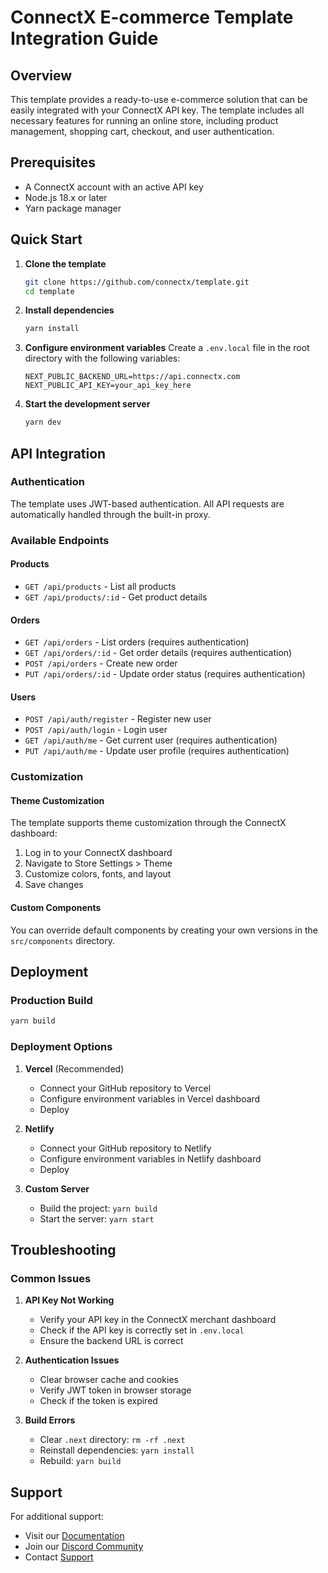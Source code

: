 # ConnectX E-commerce Template Integration Guide

## Overview
This template provides a ready-to-use e-commerce solution that can be easily integrated with your ConnectX API key. The template includes all necessary features for running an online store, including product management, shopping cart, checkout, and user authentication.

## Prerequisites
- A ConnectX account with an active API key
- Node.js 18.x or later
- Yarn package manager

## Quick Start

1. **Clone the template**
   ```bash
   git clone https://github.com/connectx/template.git
   cd template
   ```

2. **Install dependencies**
   ```bash
   yarn install
   ```

3. **Configure environment variables**
   Create a `.env.local` file in the root directory with the following variables:
   ```
   NEXT_PUBLIC_BACKEND_URL=https://api.connectx.com
   NEXT_PUBLIC_API_KEY=your_api_key_here
   ```

4. **Start the development server**
   ```bash
   yarn dev
   ```

## API Integration

### Authentication
The template uses JWT-based authentication. All API requests are automatically handled through the built-in proxy.

### Available Endpoints

#### Products
- `GET /api/products` - List all products
- `GET /api/products/:id` - Get product details


#### Orders
- `GET /api/orders` - List orders (requires authentication)
- `GET /api/orders/:id` - Get order details (requires authentication)
- `POST /api/orders` - Create new order
- `PUT /api/orders/:id` - Update order status (requires authentication)

#### Users
- `POST /api/auth/register` - Register new user
- `POST /api/auth/login` - Login user
- `GET /api/auth/me` - Get current user (requires authentication)
- `PUT /api/auth/me` - Update user profile (requires authentication)

### Customization

#### Theme Customization
The template supports theme customization through the ConnectX dashboard:
1. Log in to your ConnectX dashboard
2. Navigate to Store Settings > Theme
3. Customize colors, fonts, and layout
4. Save changes

#### Custom Components
You can override default components by creating your own versions in the `src/components` directory.

## Deployment

### Production Build
```bash
yarn build
```

### Deployment Options
1. **Vercel** (Recommended)
   - Connect your GitHub repository to Vercel
   - Configure environment variables in Vercel dashboard
   - Deploy

2. **Netlify**
   - Connect your GitHub repository to Netlify
   - Configure environment variables in Netlify dashboard
   - Deploy

3. **Custom Server**
   - Build the project: `yarn build`
   - Start the server: `yarn start`

## Troubleshooting

### Common Issues

1. **API Key Not Working**
   - Verify your API key in the ConnectX merchant dashboard
   - Check if the API key is correctly set in `.env.local`
   - Ensure the backend URL is correct

2. **Authentication Issues**
   - Clear browser cache and cookies
   - Verify JWT token in browser storage
   - Check if the token is expired

3. **Build Errors**
   - Clear `.next` directory: `rm -rf .next`
   - Reinstall dependencies: `yarn install`
   - Rebuild: `yarn build`

## Support
For additional support:
- Visit our [Documentation](https://docs.connectx.com)
- Join our [Discord Community](https://discord.connectx.com)
- Contact [Support](https://support.connectx.com) 